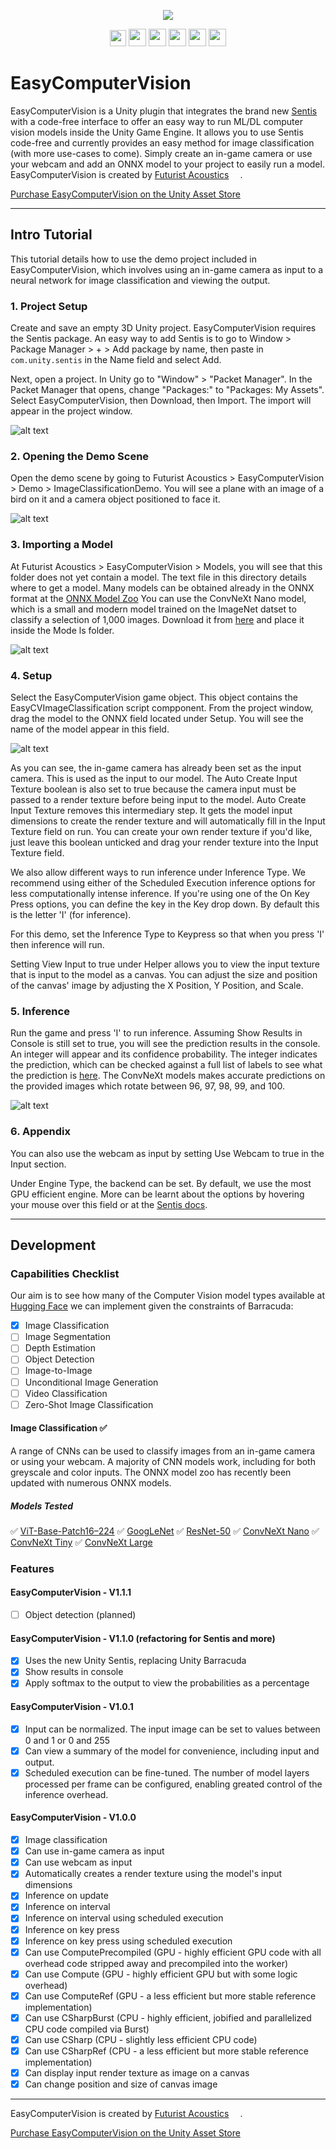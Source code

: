 <p align="center">
  <a href="https://assetstore.unity.com/packages/tools/ai-ml-integration/easy-computer-vision-261410"><img src="https://github.com/FuturistAcoustics/EasyComputerVision/blob/main/Images/EasyComputerVision%20Logo%20192x192.png"></a>
</p>
<p align="center">
  <a href="https://futuristacoustics.com/"><img src="https://futuristacoustics.com/wp-content/uploads/2023/09/Futurist-Acoustics-Logo-Favicon.png" width=26px></a>
  <a href="https://www.linkedin.com/company/futurist-acoustics/"><img src="https://futuristacoustics.com/wp-content/uploads/2023/10/LinkedIn-2023.svg" width=28px></a>
  <a href="https://www.youtube.com/@futuristacoustics"><img src="https://futuristacoustics.com/wp-content/uploads/2023/10/YouTube-SM.svg" width=28px></a>
  <a href="https://www.reddit.com/r/FuturistAcoustics/"><img src="https://futuristacoustics.com/wp-content/uploads/2023/10/Reddit-2023.svg" width=28px></a>
  <a href="https://twitter.com/FutAcoustics"><img src="https://futuristacoustics.com/wp-content/uploads/2023/10/X-2023.svg" width=28px></a>
  <a href="https://github.com/FuturistAcoustics"><img src="https://futuristacoustics.com/wp-content/uploads/2023/10/GitHub-SM.svg" width=28px></a>
</p>

# EasyComputerVision
EasyComputerVision is a Unity plugin that integrates the brand new [Sentis](https://docs.unity3d.com/Packages/com.unity.sentis@1.2/manual/index.html) with a code-free interface to offer an easy way to run ML/DL computer vision models inside the Unity Game Engine. It allows you to use Sentis code-free and currently provides an easy method for image classification (with more use-cases to come). Simply create an in-game camera or use your webcam and add an ONNX model to your project to easily run a model. EasyComputerVision is created by [Futurist Acoustics](https://futuristacoustics.com/) <a href="https://futuristacoustics.com/"><img src="https://futuristacoustics.com/wp-content/uploads/2022/12/Media-Asset-Logo-1024%E2%80%8A%C3%97%E2%80%8A1130-928x1024.png" width=14px></a>.

[Purchase EasyComputerVision on the Unity Asset Store](https://u3d.as/37DT) <a href="https://u3d.as/37DT"><img src="https://github.com/FuturistAcoustics/EasyComputerVision/raw/main/Images/EasyComputerVision%20Logo%20192x192.png" width=14px></a>

-----


## Intro Tutorial
This tutorial details how to use the demo project included in EasyComputerVision, which involves using an in-game camera as input to a neural network for image classification and viewing the output.

### 1. Project Setup
Create and save an empty 3D Unity project. EasyComputerVision requires the Sentis package. An easy way to add Sentis is to go to Window > Package Manager > + > Add package by name, then paste in `com.unity.sentis` in the Name field and select Add.

Next, open a project. In Unity go to "Window" > "Packet Manager". In the Packet Manager that opens, change "Packages:" to "Packages: My Assets". Select EasyComputerVision, then Download, then Import. The import will appear in the project window.

![alt text](https://github.com/FuturistAcoustics/EasyComputerVision/blob/main/Images/Tutorial%201.1.0/Image%2001.png "Tutorial_1")

### 2. Opening the Demo Scene
Open the demo scene by going to Futurist Acoustics > EasyComputerVision > Demo > ImageClassificationDemo. You will see a plane with an image of a bird on it and a camera object positioned to face it.

![alt text](https://github.com/FuturistAcoustics/EasyComputerVision/blob/main/Images/Tutorial%201.1.0/Image%2002.png "Tutorial_2")

### 3. Importing a Model
At Futurist Acoustics > EasyComputerVision > Models, you will see that this folder does not yet contain a model. The text file in this directory details where to get a model. Many models can be obtained already in the ONNX format at the [ONNX Model Zoo](https://github.com/onnx/models) You can use the ConvNeXt Nano model, which is a small and modern model trained on the ImageNet datset to classify a selection of 1,000 images. Download it from [here](https://github.com/onnx/models/blob/main/Computer_Vision/convnext_nano_Opset16_timm/convnext_nano_Opset16.onnx) and place it inside the Mode ls folder.

![alt text](https://github.com/FuturistAcoustics/EasyComputerVision/blob/main/Images/Tutorial%201.1.0/Image%2003.png "Tutorial_3")

### 4. Setup
Select the EasyComputerVision game object. This object contains the EasyCVImageClassification script compponent. From the project window, drag the model to the ONNX field located under Setup. You will see the name of the model appear in this field.

![alt text](https://github.com/FuturistAcoustics/EasyComputerVision/blob/main/Images/Tutorial%201.1.0/Image%2004.png "Tutorial_4")

As you can see, the in-game camera has already been set as the input camera. This is used as the input to our model. The Auto Create Input Texture boolean is also set to true because the camera input must be passed to a render texture before being input to the model. Auto Create Input Texture removes this intermediary step. It gets the model input dimensions to create the render texture and will automatically fill in the Input Texture field on run. You can create your own render texture if you'd like, just leave this boolean unticked and drag your render texture into the Input Texture field.

We also allow different ways to run inference under Inference Type. We recommend using either of the Scheduled Execution inference options for less computationally intense inference. If you're using one of the On Key Press options, you can define the key in the Key drop down. By default this is the letter 'I' (for inference).

For this demo, set the Inference Type to Keypress so that when you press 'I' then inference will run.

Setting View Input to true under Helper allows you to view the input texture that is input to the model as a canvas. You can adjust the size and position of the canvas' image by adjusting the X Position, Y Position, and Scale.

### 5. Inference
Run the game and press 'I' to run inference. Assuming Show Results in Console is still set to true, you will see the prediction results in the console. An integer will appear and its confidence probability. The integer indicates the prediction, which can be checked against a full list of labels to see what the prediction is [here](https://github.com/FuturistAcoustics/EasyComputerVision/blob/main/Models/ImageNet/Labels.txt). The ConvNeXt models makes accurate predictions on the provided images which rotate between 96, 97, 98, 99, and 100.

![alt text](https://github.com/FuturistAcoustics/EasyComputerVision/blob/main/Images/Tutorial%201.1.0/Image%2005.png "Tutorial_5")

### 6. Appendix
You can also use the webcam as input by setting Use Webcam to true in the Input section.

Under Engine Type, the backend can be set. By default, we use the most GPU efficient engine. More can be learnt about the options by hovering your mouse over this field or at the [Sentis docs](https://docs.unity3d.com/Packages/com.unity.sentis@1.2/manual/create-an-engine.html?q=worker).


-----

## Development
### Capabilities Checklist
Our aim is to see how many of the Computer Vision model types available at [Hugging Face](https://huggingface.co/models) we can implement given the constraints of Barracuda:
- [x] Image Classification
- [ ] Image Segmentation
- [ ] Depth Estimation
- [ ] Object Detection
- [ ] Image-to-Image
- [ ] Unconditional Image Generation
- [ ] Video Classification
- [ ] Zero-Shot Image Classification

#### Image Classification ✅
A range of CNNs can be used to classify images from an in-game camera or using your webcam. A majority of CNN models work, including for both greyscale and color inputs. The ONNX model zoo has recently been updated with numerous ONNX models.
##### Models Tested
✅ [ViT-Base-Patch16–224](https://huggingface.co/google/vit-base-patch16-224)
✅ [GoogLeNet](https://pytorch.org/hub/pytorch_vision_googlenet/)
✅ [ResNet-50](https://huggingface.co/microsoft/resnet-50)
✅ [ConvNeXt Nano](https://github.com/onnx/models/blob/main/Computer_Vision/convnext_nano_Opset16_timm/convnext_nano_Opset16.onnx)
✅ [ConvNeXt Tiny](https://github.com/onnx/models/blob/main/Computer_Vision/convnext_tiny_Opset16_timm/convnext_tiny_Opset16.onnx)
✅ [ConvNeXt Large](https://github.com/onnx/models/tree/main/Computer_Vision/convnext_large_Opset16_timm)

### Features
#### EasyComputerVision - V1.1.1
- [ ] Object detection (planned)

#### EasyComputerVision - V1.1.0 (refactoring for Sentis and more)
- [x] Uses the new Unity Sentis, replacing Unity Barracuda
- [x] Show results in console
- [x] Apply softmax to the output to view the probabilities as a percentage

#### EasyComputerVision - V1.0.1
- [x] Input can be normalized. The input image can be set to values between 0 and 1 or 0 and 255
- [x] Can view a summary of the model for convenience, including input and output.
- [x] Scheduled execution can be fine-tuned. The number of model layers processed per frame can be configured, enabling greated control of the inference overhead.

#### EasyComputerVision - V1.0.0
- [x] Image classification
- [x] Can use in-game camera as input
- [x] Can use webcam as input
- [x] Automatically creates a render texture using the model's input dimensions
- [x] Inference on update
- [x] Inference on interval
- [x] Inference on interval using scheduled execution
- [x] Inference on key press
- [x] Inference on key press using scheduled execution
- [x] Can use ComputePrecompiled (GPU - highly efficient GPU code with all overhead code stripped away and precompiled into the worker)
- [x] Can use Compute (GPU - highly efficient GPU but with some logic overhead)
- [x] Can use ComputeRef (GPU - a less efficient but more stable reference implementation)
- [x] Can use CSharpBurst (CPU - highly efficient, jobified and parallelized CPU code compiled via Burst)
- [x] Can use CSharp (CPU - slightly less efficient CPU code)
- [x] Can use CSharpRef (CPU - a less efficient but more stable reference implementation)
- [x] Can display input render texture as image on a canvas
- [x] Can change position and size of canvas image

-----

EasyComputerVision is created by [Futurist Acoustics](https://futuristacoustics.com/) <a href="https://futuristacoustics.com/"><img src="https://futuristacoustics.com/wp-content/uploads/2022/12/Media-Asset-Logo-1024%E2%80%8A%C3%97%E2%80%8A1130-928x1024.png" width=14px></a>.

[Purchase EasyComputerVision on the Unity Asset Store](https://u3d.as/37DT) <a href="https://u3d.as/37DT"><img src="https://github.com/FuturistAcoustics/EasyComputerVision/raw/main/Images/EasyComputerVision%20Logo%20192x192.png" width=14px></a>
